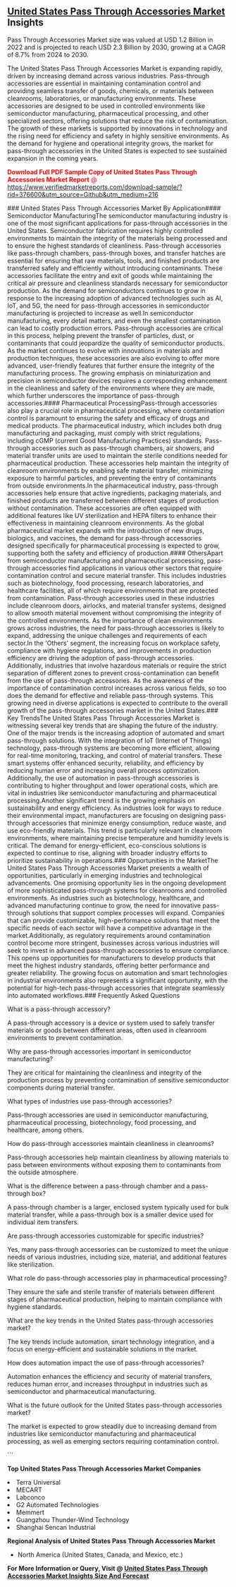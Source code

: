 <h2><a href="https://www.verifiedmarketreports.com/download-sample/?rid=376600&amp;utm_source=Github&amp;utm_medium=216" target="_blank">United States Pass Through Accessories Market</a> Insights</h2><p>Pass Through Accessories Market size was valued at USD 1.2 Billion in 2022 and is projected to reach USD 2.3 Billion by 2030, growing at a CAGR of 8.7% from 2024 to 2030.</p><p><p>The United States Pass Through Accessories Market is expanding rapidly, driven by increasing demand across various industries. Pass-through accessories are essential in maintaining contamination control and providing seamless transfer of goods, chemicals, or materials between cleanrooms, laboratories, or manufacturing environments. These accessories are designed to be used in controlled environments like semiconductor manufacturing, pharmaceutical processing, and other specialized sectors, offering solutions that reduce the risk of contamination. The growth of these markets is supported by innovations in technology and the rising need for efficiency and safety in highly sensitive environments. As the demand for hygiene and operational integrity grows, the market for pass-through accessories in the United States is expected to see sustained expansion in the coming years. <p><span class=""><span style="color: #ff0000;"><strong>Download Full PDF Sample Copy of United States Pass Through Accessories Market Report</strong> @ </span><a href="https://www.verifiedmarketreports.com/download-sample/?rid=376600&amp;utm_source=Github&amp;utm_medium=216" target="_blank">https://www.verifiedmarketreports.com/download-sample/?rid=376600&amp;utm_source=Github&amp;utm_medium=216</a></span></p>### United States Pass Through Accessories Market By Application#### Semiconductor ManufacturingThe semiconductor manufacturing industry is one of the most significant applications for pass-through accessories in the United States. Semiconductor fabrication requires highly controlled environments to maintain the integrity of the materials being processed and to ensure the highest standards of cleanliness. Pass-through accessories like pass-through chambers, pass-through boxes, and transfer hatches are essential for ensuring that raw materials, tools, and finished products are transferred safely and efficiently without introducing contaminants. These accessories facilitate the entry and exit of goods while maintaining the critical air pressure and cleanliness standards necessary for semiconductor production. As the demand for semiconductors continues to grow in response to the increasing adoption of advanced technologies such as AI, IoT, and 5G, the need for pass-through accessories in semiconductor manufacturing is projected to increase as well.In semiconductor manufacturing, every detail matters, and even the smallest contamination can lead to costly production errors. Pass-through accessories are critical in this process, helping prevent the transfer of particles, dust, or contaminants that could jeopardize the quality of semiconductor products. As the market continues to evolve with innovations in materials and production techniques, these accessories are also evolving to offer more advanced, user-friendly features that further ensure the integrity of the manufacturing process. The growing emphasis on miniaturization and precision in semiconductor devices requires a corresponding enhancement in the cleanliness and safety of the environments where they are made, which further underscores the importance of pass-through accessories.#### Pharmaceutical ProcessingPass-through accessories also play a crucial role in pharmaceutical processing, where contamination control is paramount to ensuring the safety and efficacy of drugs and medical products. The pharmaceutical industry, which includes both drug manufacturing and packaging, must comply with strict regulations, including cGMP (current Good Manufacturing Practices) standards. Pass-through accessories such as pass-through chambers, air showers, and material transfer units are used to maintain the sterile conditions needed for pharmaceutical production. These accessories help maintain the integrity of cleanroom environments by enabling safe material transfer, minimizing exposure to harmful particles, and preventing the entry of contaminants from outside environments.In the pharmaceutical industry, pass-through accessories help ensure that active ingredients, packaging materials, and finished products are transferred between different stages of production without contamination. These accessories are often equipped with additional features like UV sterilization and HEPA filters to enhance their effectiveness in maintaining cleanroom environments. As the global pharmaceutical market expands with the introduction of new drugs, biologics, and vaccines, the demand for pass-through accessories designed specifically for pharmaceutical processing is expected to grow, supporting both the safety and efficiency of production.#### OthersApart from semiconductor manufacturing and pharmaceutical processing, pass-through accessories find applications in various other sectors that require contamination control and secure material transfer. This includes industries such as biotechnology, food processing, research laboratories, and healthcare facilities, all of which require environments that are protected from contamination. Pass-through accessories used in these industries include cleanroom doors, airlocks, and material transfer systems, designed to allow smooth material movement without compromising the integrity of the controlled environments. As the importance of clean environments grows across industries, the need for pass-through accessories is likely to expand, addressing the unique challenges and requirements of each sector.In the 'Others' segment, the increasing focus on workplace safety, compliance with hygiene regulations, and improvements in production efficiency are driving the adoption of pass-through accessories. Additionally, industries that involve hazardous materials or require the strict separation of different zones to prevent cross-contamination can benefit from the use of pass-through accessories. As the awareness of the importance of contamination control increases across various fields, so too does the demand for effective and reliable pass-through systems. This growing need in diverse applications is expected to contribute to the overall growth of the pass-through accessories market in the United States.### Key TrendsThe United States Pass Through Accessories Market is witnessing several key trends that are shaping the future of the industry. One of the major trends is the increasing adoption of automated and smart pass-through solutions. With the integration of IoT (Internet of Things) technology, pass-through systems are becoming more efficient, allowing for real-time monitoring, tracking, and control of material transfers. These smart systems offer enhanced security, reliability, and efficiency by reducing human error and increasing overall process optimization. Additionally, the use of automation in pass-through accessories is contributing to higher throughput and lower operational costs, which are vital in industries like semiconductor manufacturing and pharmaceutical processing.Another significant trend is the growing emphasis on sustainability and energy efficiency. As industries look for ways to reduce their environmental impact, manufacturers are focusing on designing pass-through accessories that minimize energy consumption, reduce waste, and use eco-friendly materials. This trend is particularly relevant in cleanroom environments, where maintaining precise temperature and humidity levels is critical. The demand for energy-efficient, eco-conscious solutions is expected to continue to rise, aligning with broader industry efforts to prioritize sustainability in operations.### Opportunities in the MarketThe United States Pass Through Accessories Market presents a wealth of opportunities, particularly in emerging industries and technological advancements. One promising opportunity lies in the ongoing development of more sophisticated pass-through systems for cleanrooms and controlled environments. As industries such as biotechnology, healthcare, and advanced manufacturing continue to grow, the need for innovative pass-through solutions that support complex processes will expand. Companies that can provide customizable, high-performance solutions that meet the specific needs of each sector will have a competitive advantage in the market.Additionally, as regulatory requirements around contamination control become more stringent, businesses across various industries will seek to invest in advanced pass-through accessories to ensure compliance. This opens up opportunities for manufacturers to develop products that meet the highest industry standards, offering better performance and greater reliability. The growing focus on automation and smart technologies in industrial environments also represents a significant opportunity, with the potential for high-tech pass-through accessories that integrate seamlessly into automated workflows.### Frequently Asked Questions<p>What is a pass-through accessory?</p><p>A pass-through accessory is a device or system used to safely transfer materials or goods between different areas, often used in cleanroom environments to prevent contamination.</p><p>Why are pass-through accessories important in semiconductor manufacturing?</p><p>They are critical for maintaining the cleanliness and integrity of the production process by preventing contamination of sensitive semiconductor components during material transfer.</p><p>What types of industries use pass-through accessories?</p><p>Pass-through accessories are used in semiconductor manufacturing, pharmaceutical processing, biotechnology, food processing, and healthcare, among others.</p><p>How do pass-through accessories maintain cleanliness in cleanrooms?</p><p>Pass-through accessories help maintain cleanliness by allowing materials to pass between environments without exposing them to contaminants from the outside atmosphere.</p><p>What is the difference between a pass-through chamber and a pass-through box?</p><p>A pass-through chamber is a larger, enclosed system typically used for bulk material transfer, while a pass-through box is a smaller device used for individual item transfers.</p><p>Are pass-through accessories customizable for specific industries?</p><p>Yes, many pass-through accessories can be customized to meet the unique needs of various industries, including size, material, and additional features like sterilization.</p><p>What role do pass-through accessories play in pharmaceutical processing?</p><p>They ensure the safe and sterile transfer of materials between different stages of pharmaceutical production, helping to maintain compliance with hygiene standards.</p><p>What are the key trends in the United States pass-through accessories market?</p><p>The key trends include automation, smart technology integration, and a focus on energy-efficient and sustainable solutions in the market.</p><p>How does automation impact the use of pass-through accessories?</p><p>Automation enhances the efficiency and security of material transfers, reduces human error, and increases throughput in industries such as semiconductor and pharmaceutical manufacturing.</p><p>What is the future outlook for the United States pass-through accessories market?</p><p>The market is expected to grow steadily due to increasing demand from industries like semiconductor manufacturing and pharmaceutical processing, as well as emerging sectors requiring contamination control.</p>```</p><p><strong>Top United States Pass Through Accessories Market Companies</strong></p><div data-test-id=""><p><li>Terra Universal</li><li> MECART</li><li> Labconco</li><li> G2 Automated Technologies</li><li> Memmert</li><li> Guangzhou Thunder-Wind Technology</li><li> Shanghai Sencan Industrial</li></p><div><strong>Regional Analysis of&nbsp;United States Pass Through Accessories Market</strong></div><ul><li dir="ltr"><p dir="ltr">North America&nbsp;(United States, Canada, and Mexico, etc.)</p></li></ul><p><strong>For More Information or Query, Visit @&nbsp;</strong><strong><a href="https://www.verifiedmarketreports.com/product/pass-through-accessories-market/?utm_source=Github&amp;utm_medium=216" target="_blank">United States Pass Through Accessories Market Insights Size And Forecast</a></strong></p></div>
